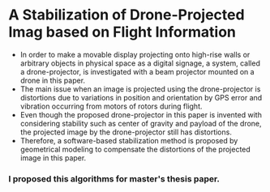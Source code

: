 # A Stabilization of Drone-Projected Imag based on Flight Information
- In order to make a movable display projecting onto high-rise walls or arbitrary objects in physical space as a digital signage, a system, called a drone-projector, is investigated with a beam projector mounted on a drone in this paper. 
- The main issue when an image is projected using the drone-projector is distortions due to variations in position and orientation by GPS error and vibration occurring from motors of rotors during flight. 
- Even though the proposed drone-projector in this paper is invented with considering stability such as center of gravity and payload of the drone, the projected image by the drone-projector still has distortions.
- Therefore, a software-based stabilization method is proposed by geometrical
modeling to compensate the distortions of the projected image in this paper.

### I proposed this algorithms for master's thesis paper.

